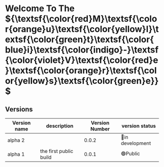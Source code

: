 # Welcome To The ${\textsf{\color{red}M}\textsf{\color{orange}u}\textsf{\color{yellow}l}\textsf{\color{green}t}\textsf{\color{blue}i}\textsf{\color{indigo}-}\textsf{\color{violet}V}\textsf{\color{red}e}\textsf{\color{orange}r}\textsf{\color{yellow}s}\textsf{\color{green}e}}$

## Versions
<!--- only show the newwest 10 --->
|Version name|description|Version Number|version status|
|-|-|-|-|
|alpha 2||0.0.2|🔴in development|
|alpha 1|the first public build|0.0.1|🟢Public|
